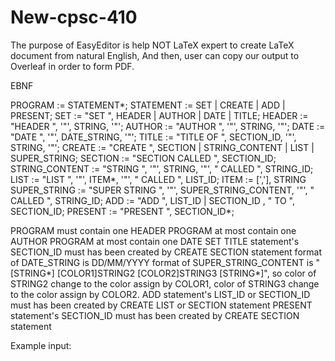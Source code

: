 # New-cpsc-410

The purpose of EasyEditor is help NOT LaTeX expert to create LaTeX document from natural English, And then, user can copy our output to Overleaf in order to form PDF.

EBNF

PROGRAM := STATEMENT*;
STATEMENT := SET | CREATE | ADD | PRESENT;
SET := "SET ", HEADER | AUTHOR | DATE | TITLE;
HEADER := "HEADER ", '"', STRING, '"';
AUTHOR := "AUTHOR ", '"', STRING, '"';
DATE := "DATE ", '"', DATE_STRING, '"';
TITLE := "TITLE OF ", SECTION_ID, '"', STRING, '"';
CREATE := "CREATE ", SECTION | STRING_CONTENT | LIST | SUPER_STRING;
SECTION := "SECTION CALLED ", SECTION_ID;
STRING_CONTENT := "STRING ", '"', STRING, '"', " CALLED ", STRING_ID;
LIST := "LIST ", '"', ITEM*, '"', " CALLED ", LIST_ID;
ITEM := [','],  STRING
SUPER_STRING := "SUPER STRING ", '"', SUPER_STRING_CONTENT, '"', " CALLED ", STRING_ID;
ADD := "ADD ", LIST_ID | SECTION_ID , " TO ", SECTION_ID;
PRESENT := "PRESENT ", SECTION_ID*;

PROGRAM must contain one HEADER
PROGRAM at most contain one AUTHOR
PROGRAM at most contain one DATE
SET TITLE statement's SECTION_ID must has been created by CREATE SECTION statement
format of DATE_STRING is DD/MM/YYYY
format of SUPER_STRING_CONTENT is "[STRING*] [COLOR1]STRING2 [COLOR2]STRING3 [STRING*]",
so color of STRING2 change to the color assign by COLOR1, color of STRING3 change to the color assign by COLOR2.
ADD statement's LIST_ID or SECTION_ID must has been created by CREATE LIST or SECTION statement
PRESENT statement's SECTION_ID must has been created by CREATE SECTION statement

Example input:
